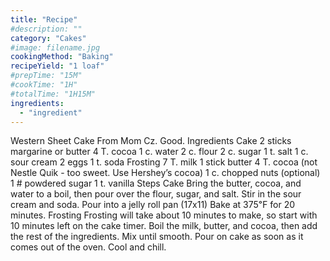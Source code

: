 ```yaml
---
title: "Recipe"
#description: ""
category: "Cakes"
#image: filename.jpg
cookingMethod: "Baking"
recipeYield: "1 loaf"
#prepTime: "15M"
#cookTime: "1H"
#totalTime: "1H15M"
ingredients:
  - "ingredient"
---
```


Western Sheet Cake
From Mom Cz. Good.
Ingredients
Cake
2 sticks margarine or butter
4 T. cocoa
1 c. water
2 c. flour
2 c. sugar
1 t. salt
1 c. sour cream
2 eggs
1 t. soda
Frosting
7 T. milk
1 stick butter
4 T. cocoa (not Nestle Quik - too sweet. Use Hershey’s cocoa)
1 c. chopped nuts (optional)
1 # powdered sugar
1 t. vanilla
Steps
Cake
Bring the butter, cocoa, and water to a boil, then pour over the flour, sugar, and salt. Stir in the sour cream and soda.
Pour into a jelly roll pan (17x11)
Bake at 375℉ for 20 minutes.
Frosting
Frosting will take about 10 minutes to make, so start with 10 minutes left on the cake timer.
Boil the milk, butter, and cocoa, then add the rest of the ingredients.
Mix until smooth. Pour on cake as soon as it comes out of the oven.
Cool and chill.

